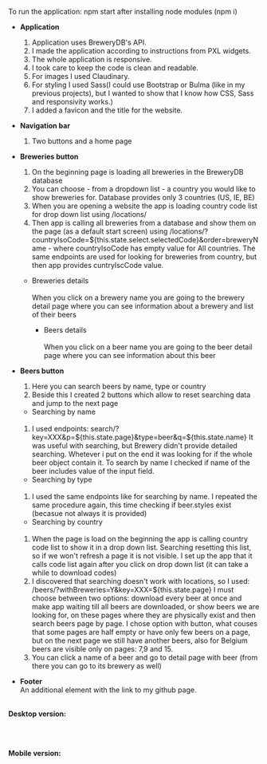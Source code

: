 To run the application: npm start after installing node modules (npm i)

- <b>Application</b><br>
    1) Application uses BreweryDB's API.
    2) I made the application according to instructions from PXL widgets.<br>
    3) The whole application is responsive.<br>
    4) I took care to keep the code is clean and readable.<br>
    5) For images I used Claudinary.<br>
    6) For styling I used Sass(I could use Bootstrap or Bulma (like in my previous projects), but I wanted to show that I know how CSS, Sass and responsivity works.)<br>
    7) I added a favicon and the title for the website.<br>
    
- <b>Navigation bar</b><br>
    1) Two buttons and a home page<br>
   
- <b>Breweries button</b><br>
    1) On the beginning page is loading all breweries in the BreweryDB database<br>
    2) You can choose - from a dropdown list - a country you would like to show breweries for. Database provides only 3 countries (US, IE, BE)<br>
    3) When you are opening a website the app is loading country code list for drop down list using /locations/<br>
    4) Then app is calling all breweries from a database and show them on the page (as a default start screen) using /locations/?countryIsoCode=${this.state.select.selectedCode}&order=breweryName - where countryIsoCode has empty value for All countries. The same endpoints are used for looking for breweries from country, but then app provides cuntryIscCode value.<br>

    * Breweries details<br><br>
        When you click on a brewery name you are going to the brewery detail page where you can see information about a brewery and list of their beers<br>

        * Beers details<br><br>
        When you click on a beer name you are going to the beer detail page where you can see information about this beer<br>
 
    
- <b>Beers button</b><br>
    1) Here you can search beers by name, type or country<br>
    2) Beside this I created 2 buttons which allow to reset searching data and jump to the next page <br>

    * Searching by name<br><br>
    1) I used endpoints: search/?key=XXX&p=${this.state.page}&type=beer&q=${this.state.name} 
    It was useful with searching, but Brewery didn't provide detailed searching. Whetever i put on the end it was looking for if the whole beer object contain it. To search by name I checked if name of the beer includes value of the input field.<br>

    * Searching by type<br><br>
    1) I used the same endpoints like for searching by name. I repeated the same procedure again, this time checking if beer.styles exist (becasue not always it is provided)<br>

    * Searching by country<br><br>
    1) When the page is load on the beginning the app is calling country code list to show it in a drop down list. Searching resetting this list, so if we won't refresh a page it is not visible. I set up the app that it calls code list again after you click on drop down list (it can take a while to download codes)
    2) I discovered that searching doesn't work with locations, so I used: /beers/?withBreweries=Y&key=XXX=${this.state.page}
    I must choose between two options: download every beer at once and make app waiting till all beers are downloaded, or show beers we are looking for, on these pages where they are physically exist and then search beers page by page. I chose option with button, what couses that some pages are half empty or have only few beers on a page, but on the next page we still have another beers, also for Belgium beers are visible only on pages: 7,9 and 15.
    3) You can click a name of a beer and go to detail page with beer (from there you can go to its brewery as well) 
        
- <b>Footer</b><br>
    An additional element with the link to my github page.<br><br>
    
    
<b>Desktop version:</b>

<div style="display: flex; justify-content: center">
<img src="" />
</div><br><br>


<b>Mobile version:</b>
<div style="display: flex; justify-content: center">
<img src="" />
</div>
